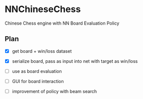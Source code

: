 # NNChineseChess
Chinese Chess engine with NN Board Evaluation Policy

## Plan
- [X] get board + win/loss dataset
- [X] serialize board, pass as input into net with target as win/loss
- [ ] use as board evaluation
- [ ] GUI for board interaction
- [ ] improvement of policy with beam search

